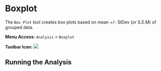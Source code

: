 # Boxplot

The `Box Plot` tool creates box plots based on mean +/- StDev (or S.E.M) of grouped data.

**Menu Access:** `Analysis` > `Boxplot`

**Toolbar Icon:** ![](/images/analysis/boxplot.png)

## Running the Analysis